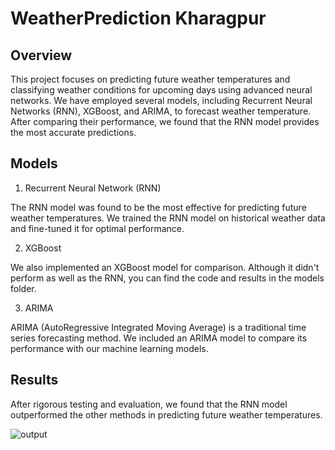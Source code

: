 # WeatherPrediction Kharagpur

## Overview
This project focuses on predicting future weather temperatures and classifying weather conditions for upcoming days using advanced neural networks. We have employed several models, including Recurrent Neural Networks (RNN), XGBoost, and ARIMA, to forecast weather temperature. After comparing their performance, we found that the RNN model provides the most accurate predictions.
## Models
1. Recurrent Neural Network (RNN)
   
The RNN model was found to be the most effective for predicting future weather temperatures. We trained the RNN model on historical weather data and fine-tuned it for optimal performance.

2. XGBoost
   
We also implemented an XGBoost model for comparison. Although it didn't perform as well as the RNN, you can find the code and results in the models folder.

3. ARIMA
   
ARIMA (AutoRegressive Integrated Moving Average) is a traditional time series forecasting method. We included an ARIMA model to compare its performance with our machine learning models.

## Results
After rigorous testing and evaluation, we found that the RNN model outperformed the other methods in predicting future weather temperatures.

![output](https://github.com/Pallabpal/WeatherPrediction-NeuralNetwork/assets/122145541/215b5dd8-898f-428e-8eab-ebb75e310977)
